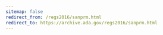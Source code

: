 ```yaml
---
sitemap: false 
redirect_from: /regs2016/sanprm.html 
redirect_to: https://archive.ada.gov/regs2016/sanprm.html 
---
```

